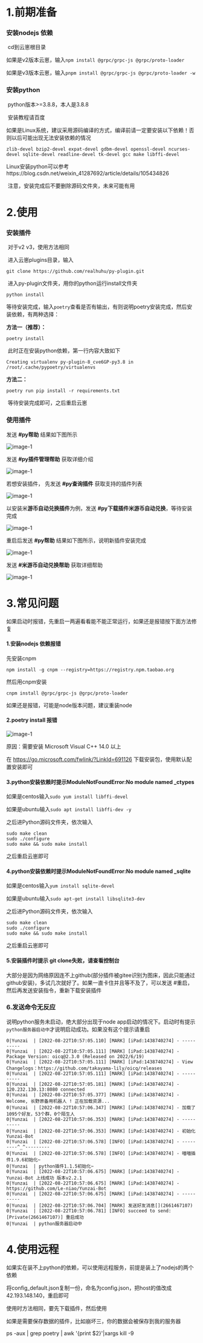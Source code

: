 # 1.前期准备

### 安装nodejs 依赖

​	cd到云崽根目录

​	如果是v2版本云崽，输入`npm install @grpc/grpc-js @grpc/proto-loader`

​	如果是v3版本云崽，输入`pnpm install @grpc/grpc-js @grpc/proto-loader -w`

### 安装python

​	python版本>=3.8.8，本人是3.8.8

​	安装教程请百度

​	如果是Linux系统，建议采用源码编译的方式，编译前请一定要安装以下依赖！否则以后可能出现无法安装依赖的情况

```shell
zlib-devel bzip2-devel expat-devel gdbm-devel openssl-devel ncurses-devel sqlite-devel readline-devel tk-devel gcc make libffi-devel
```

​	Linux安装python可以参考https://blog.csdn.net/weixin_41287692/article/details/105434826

​	注意，安装完成后不要删除源码文件夹，未来可能有用

# 2.使用

### 安装插件

​	对于v2 v3，使用方法相同

​	进入云崽plugins目录，输入

```shell
git clone https://github.com/realhuhu/py-plugin.git
```

​	进入py-plugin文件夹，用你的python运行install文件夹

```shell
python install
```

​	等待安装完成，输入`poetry`查看是否有输出，有则说明poetry安装完成，然后安装依赖，有两种选择：

**方法一（推荐）：**	

```shell
poetry install
```

​	此时正在安装python依赖，第一行内容大致如下

```shell
Creating virtualenv py-plugin-8_cve6GP-py3.8 in /root/.cache/pypoetry/virtualenvs
```

**方法二：**

```shell
poetry run pip install -r requirements.txt
```



​	等待安装完成即可，之后重启云崽

### 使用插件

发送 **#py帮助** 结果如下图所示

![image-1](https://cos.miao.seutools.com/readme/help-default.png)

发送 **#py插件管理帮助** 获取详细介绍

![image-1](https://cos.miao.seutools.com/readme/help-detail.png)

若想安装插件， 先发送 **#py查询插件** 获取支持的插件列表

![image-1](https://cos.miao.seutools.com/readme/all-app.png)

以安装米**游币自动兑换插件**为例，发送 **#py下载插件米游币自动兑换**，等待安装完成

![image-1](https://cos.miao.seutools.com/readme/download-myb.png)

重启后发送 **#py帮助** 结果如下图所示，说明新插件安装完成

![image-1](https://cos.miao.seutools.com/readme/help-new.png)

发送 **#米游币自动兑换帮助** 获取详细帮助

![image-1](https://cos.miao.seutools.com/readme/myb-detail.png)

# 3.常见问题

如果启动时报错，先重启一两遍看看能不能正常运行，如果还是报错按下面方法修复

#### 1.安装nodejs 依赖报错

先安装cnpm

```shell
npm install -g cnpm --registry=https://registry.npm.taobao.org
```

然后用cnpm安装

```shell
cnpm install @grpc/grpc-js @grpc/proto-loader
```

如果还是报错，可能是node版本问题，建议重装node

#### 2.poetry install 报错

![image-1](https://cos.miao.seutools.com/readme/error-http.jpg)

原因：需要安装 Microsoft Visual C++ 14.0 以上

在 https://go.microsoft.com/fwlink/?LinkId=691126 下载安装包，使用默认配置安装即可

#### 3.python安装依赖时提示ModuleNotFoundError:No module named _ctypes

如果是centos输入`sudo yum install libffi-devel `

如果是ubuntu输入`sudo apt install libffi-dev -y `

之后进Python源码文件夹，依次输入

```shell
sudo make clean
sudo ./configure
sudo make && sudo make install
```

之后重启云崽即可

#### 4.python安装依赖时提示ModuleNotFoundError:No module named _sqlite

如果是centos输入`yum install sqlite-devel `

如果是ubuntu输入`sudo apt-get install libsqlite3-dev `

之后进Python源码文件夹，依次输入

```shell
sudo make clean
sudo ./configure
sudo make && sudo make install
```

之后重启云崽即可

#### 5.安装插件时提示 git clone失败，请查看控制台

大部分是因为网络原因连不上github(部分插件被gitee识别为图床，因此只能通过github安装)，多试几次就好了。如果一直卡住并且等不及了，可以发送 #重启，然后再发送安装指令，重新下载安装插件

### 6.发送命令无反应

说明python服务未启动，绝大部分出现于node app启动的情况下。启动时有提示`python服务器启动中`才说明启动成功。如果没有这个提示请重启

```shell
0|Yunzai  | [2022-08-22T10:57:05.110] [MARK] [iPad:1438740274] - ----------
0|Yunzai  | [2022-08-22T10:57:05.111] [MARK] [iPad:1438740274] - Package Version: oicq@2.3.0 (Released on 2022/6/19)
0|Yunzai  | [2022-08-22T10:57:05.111] [MARK] [iPad:1438740274] - View Changelogs：https://github.com/takayama-lily/oicq/releases
0|Yunzai  | [2022-08-22T10:57:05.111] [MARK] [iPad:1438740274] - ----------
0|Yunzai  | [2022-08-22T10:57:05.181] [MARK] [iPad:1438740274] - 120.232.130.13:8080 connected
0|Yunzai  | [2022-08-22T10:57:05.377] [MARK] [iPad:1438740274] - Welcome, 长野原备用机器人 ! 正在加载资源...
0|Yunzai  | [2022-08-22T10:57:06.347] [MARK] [iPad:1438740274] - 加载了1095个好友，53个群，0个陌生人
0|Yunzai  | [2022-08-22T10:57:06.353] [MARK] [iPad:1438740274] - ----------
0|Yunzai  | [2022-08-22T10:57:06.353] [MARK] [iPad:1438740274] - 初始化Yunzai-Bot
0|Yunzai  | [2022-08-22T10:57:06.578] [INFO] [iPad:1438740274] - ---------^_^---------
0|Yunzai  | [2022-08-22T10:57:06.578] [INFO] [iPad:1438740274] - 喵喵插件1.9.6初始化~
0|Yunzai  | python插件1.1.5初始化~
0|Yunzai  | [2022-08-22T10:57:06.675] [MARK] [iPad:1438740274] - Yunzai-Bot 上线成功 版本v2.2.1
0|Yunzai  | [2022-08-22T10:57:06.675] [MARK] [iPad:1438740274] - https://github.com/Le-niao/Yunzai-Bot
0|Yunzai  | [2022-08-22T10:57:06.675] [MARK] [iPad:1438740274] - ----------
0|Yunzai  | [2022-08-22T10:57:06.704] [MARK] 发送好友消息[‪](2661467107)
0|Yunzai  | [2022-08-22T10:57:06.781] [INFO] succeed to send: [Private(2661467107)] 重启成功
0|Yunzai  | python服务器启动中
```

# 4.使用远程

如果实在装不上python的依赖，可以使用远程服务，前提是装上了nodejs的两个依赖

将config_default.json复制一份，命名为config.json，把host的值改成42.193.148.140，重启即可

使用时方法相同，要先下载插件，然后使用

如果是需要保存数据的插件，比如崩坏三，你的数据会被保存到我的服务器

ps -aux | grep poetry | awk '{print $2}'|xargs kill -9
